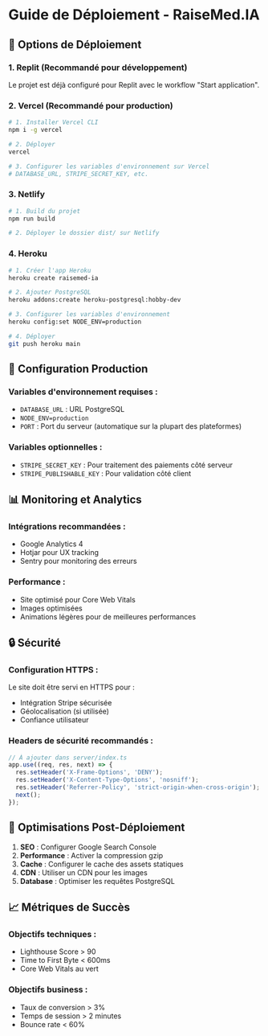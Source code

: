 # Guide de Déploiement - RaiseMed.IA

## 🚀 Options de Déploiement

### 1. Replit (Recommandé pour développement)
Le projet est déjà configuré pour Replit avec le workflow "Start application".

### 2. Vercel (Recommandé pour production)
```bash
# 1. Installer Vercel CLI
npm i -g vercel

# 2. Déployer
vercel

# 3. Configurer les variables d'environnement sur Vercel
# DATABASE_URL, STRIPE_SECRET_KEY, etc.
```

### 3. Netlify
```bash
# 1. Build du projet
npm run build

# 2. Déployer le dossier dist/ sur Netlify
```

### 4. Heroku
```bash
# 1. Créer l'app Heroku
heroku create raisemed-ia

# 2. Ajouter PostgreSQL
heroku addons:create heroku-postgresql:hobby-dev

# 3. Configurer les variables d'environnement
heroku config:set NODE_ENV=production

# 4. Déployer
git push heroku main
```

## 🔧 Configuration Production

### Variables d'environnement requises :
- `DATABASE_URL` : URL PostgreSQL
- `NODE_ENV=production`
- `PORT` : Port du serveur (automatique sur la plupart des plateformes)

### Variables optionnelles :
- `STRIPE_SECRET_KEY` : Pour traitement des paiements côté serveur
- `STRIPE_PUBLISHABLE_KEY` : Pour validation côté client

## 📊 Monitoring et Analytics

### Intégrations recommandées :
- Google Analytics 4
- Hotjar pour UX tracking
- Sentry pour monitoring des erreurs

### Performance :
- Site optimisé pour Core Web Vitals
- Images optimisées
- Animations légères pour de meilleures performances

## 🔒 Sécurité

### Configuration HTTPS :
Le site doit être servi en HTTPS pour :
- Intégration Stripe sécurisée
- Géolocalisation (si utilisée)
- Confiance utilisateur

### Headers de sécurité recommandés :
```javascript
// À ajouter dans server/index.ts
app.use((req, res, next) => {
  res.setHeader('X-Frame-Options', 'DENY');
  res.setHeader('X-Content-Type-Options', 'nosniff');
  res.setHeader('Referrer-Policy', 'strict-origin-when-cross-origin');
  next();
});
```

## 🎯 Optimisations Post-Déploiement

1. **SEO** : Configurer Google Search Console
2. **Performance** : Activer la compression gzip
3. **Cache** : Configurer le cache des assets statiques
4. **CDN** : Utiliser un CDN pour les images
5. **Database** : Optimiser les requêtes PostgreSQL

## 📈 Métriques de Succès

### Objectifs techniques :
- Lighthouse Score > 90
- Time to First Byte < 600ms
- Core Web Vitals au vert

### Objectifs business :
- Taux de conversion > 3%
- Temps de session > 2 minutes
- Bounce rate < 60%